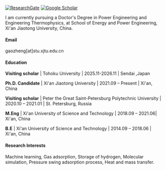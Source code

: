 

[![ResearchGate](https://img.shields.io/badge/ResearchGate-00CCBB?logo=researchgate&logoColor=white)](https://www.researchgate.net/profile/Zheng-Gao-27?ev=hdr_xprf)
[![Google Scholar](https://img.shields.io/badge/Google_Scholar-4285F4?logo=google-scholar&logoColor=white)](https://scholar.google.com/citations?user=8JTVl_MAAAAJ&hl=en)

I am currently pursuing a Doctor's Degree in Power Engineering and Engineering Thermophysics, at School of Energy and Power Engineering, Xi'an Jiaotong University, China.

#### Email

gaozheng[at]stu.xjtu.edu.cn

#### Education

**Visiting scholar** | Tohoku University | 2025.11-2026.11 | Sendai ,Japan

**Ph.D. Candidate** | Xi'an Jiaotong University | 2021.09 – Present | Xi'an, China

**Visiting scholar** | Peter the Great Saint-Petersburg Polytechnic University | 2020.10 – 2021.01 | St. Petersburg, Russia

**M.Eng** | Xi'an University of Science and Technology | 2018.09 – 2021.06| Xi'an, China

**B.E** | Xi'an University of Science and Technology | 2014.09 – 2018.06 | Xi'an, China


#### Research Interests

Machine learning, Gas adsorption, Storage of hydrogen, Molecular simulation, Pressure swing adsorption process, Heat and mass transfer.